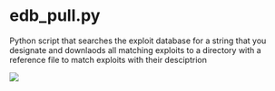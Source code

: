 # edb_pull.py
Python script that searches the exploit database for a string that you designate and downlaods all matching exploits to
a directory with a reference file to match exploits with their desciptrion 

![](image/filename%20edb_pull.png )
